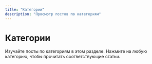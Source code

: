 ```yaml
---
title: "Категории"
description: "Просмотр постов по категориям"
---
```


# Категории

Изучайте посты по категориям в этом разделе. Нажмите на любую категорию, чтобы прочитать соответствующие статьи.
